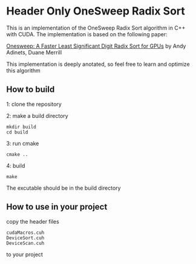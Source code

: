 # Header Only OneSweep Radix Sort

This is an implementation of the OneSweep Radix Sort algorithm in C++ with CUDA. 
The implementation is based on the following paper:

[Onesweep: A Faster Least Significant Digit Radix Sort for GPUs](https://arxiv.org/abs/2206.01784) by Andy Adinets, Duane Merrill

This implementation is deeply anotated, so feel free to learn and optimize this algorithm

## How to build

1: clone the repository

2: make a build directory
```
mkdir build
cd build
```
3: run cmake
```
cmake ..
```
4: build
```
make
```
The excutable should be in the build directory

## How to use in your project

copy the header files
```
cudaMacros.cuh
DeviceSort.cuh
DeviceScan.cuh
```
to your project
